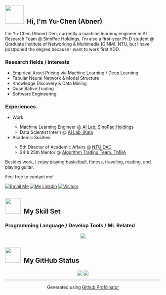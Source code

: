 <h2><img src = "https://media.giphy.com/media/26Fxy3Iz1ari8oytO/giphy.gif" width = "60">&nbsp Hi, I'm Yu-Chen (Abner)</h2>

I'm Yu-Chen (Abner) Den, currently a machine learning engineer in AI Research Team @ SinoPac Holdings, I'm also a first-year Ph.D student @ Graduate Institute of Networking & Multimedia (GINM), NTU, but I have postponed the degree because I want to work first XDD.

<h3>Research fields / interests</h3>
<ul>
  <li>Empirical Asset Pricing via Machine Learning / Deep Learning</li>
  <li>Tabular Neural Network & Model Structure</li>
  <li>Knowledge Discovery & Data Mining</li>
  <li>Quantitative Trading</li>
  <li>Software Engineering</li>
</ul>

<h3>Experiences</h3>
<ul>
  <li>Work</li>
    <ul>
      <li>Machine Learning Engineer @ <a href="https://www.sinopac.com/upload/event/turingplan/index.html">AI Lab, SinoPac Holdings</a></li>
      <li>Data Scientist Intern @ <a href="https://ikala.ai/">AI Lab, iKala</a></li>
    </ul>
  <li>Academic Socities</li>
    <ul>
      <li>5th Director of Academic Affairs @ <a href="https://ntudac.com/">NTU DAC</a></li>
      <li>24 & 25th Mentor @ <a href="https://www.tmba-site.com/">Algorithm Trading Team, TMBA</a></li>
    </ul>
</ul>

Besides work, I enjoy playing basketball, fitness, traveling, reading, and playing guitar.
  
Feel free to contact me!

[![Email Me](https://img.shields.io/badge/Email%20Me-EA4335?logo=Gmail&logoColor=white&style=for-the-badge)](mailto:abnerteng16@gmail.com)
[![My Linkdin](https://img.shields.io/badge/My%20Linkedin-%230077B5?logo=linkedin&logoColor=white&style=for-the-badge)](https://www.linkedin.com/in/yu-chen-abner/)
[![Visitors](https://api.visitorbadge.io/api/visitors?path=https%3A%2F%2Fgithub.com%2FAbnerTeng&label=VISITORS&labelColor=%23dce775&countColor=%23697689)](https://visitorbadge.io/status?path=https%3A%2F%2Fgithub.com%2FAbnerTeng)


<h2><img src = "https://media.giphy.com/media/UVG0BN8TOMKkPOJS6e/giphy.gif" width = "50">&nbsp My Skill Set</h2>
<h3> Programming Language / Develop Tools / ML Related </h3>
<p align="center">
  <a href="https://skillicons.dev">
    <img src="https://skillicons.dev/icons?i=py,cpp,latex,pytorch,sklearn,mysql,bash,vim,neovim,linux,git,github,docker"/>
  </a>
</p>

<h2><img src = "https://media.giphy.com/media/9A4VXopO66WMraBtss/giphy.gif" width = "50">&nbsp My GitHub Status</h2>  
<div align="center">
  <img style="display: inline-block" src="https://github-readme-stats.vercel.app/api?username=AbnerTeng&show_icons=true&count_private=false&hide_border=true" align="center" />
  <img style="display: inline-block" src="https://github-readme-stats.vercel.app/api/top-langs/?username=AbnerTeng&layout=compact&show_icons=true&count_private=false&include_all_commits=false&border_radius=15&hide_border=true&langs_count=8&hide=jupyter%20notebook" align="center" />
</div>

----
<div align="center">Generated using <a href="https://profilinator.rishav.dev/" target="_blank">Github Profilinator</a></div>
